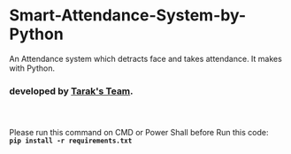 # Smart-Attendance-System-by-Python
An Attendance system which detracts face and takes attendance. It makes with Python. <br>
<b><h3>developed by <a href="https://devtarak.github.io/">Tarak's Team</a>.</h3></b>
<h1> <Smart_Attendance_System/> </h1>
<br>Please run this command on CMD or Power Shall before Run this code:<br><code><b>pip install -r requirements.txt</b></code>

